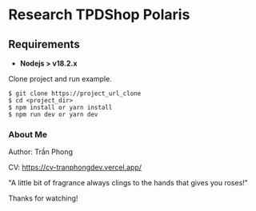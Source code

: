 # Research TPDShop Polaris

## Requirements

-   **Nodejs > v18.2.x**

Clone project and run example.

```
$ git clone https://project_url_clone
$ cd <project_dir>
$ npm install or yarn install
$ npm run dev or yarn dev
```

### About Me

Author: Trần Phong

CV: https://cv-tranphongdev.vercel.app/

"A little bit of fragrance always clings to the hands that gives you roses!"

Thanks for watching!
